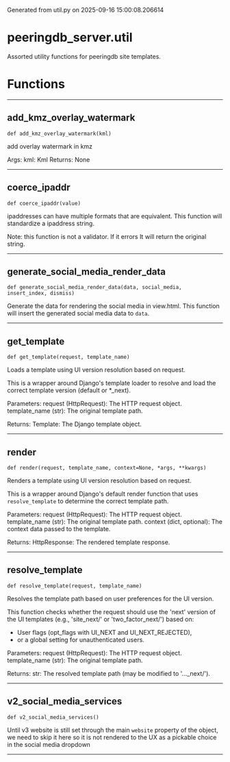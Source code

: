 Generated from util.py on 2025-09-16 15:00:08.206614

# peeringdb_server.util

Assorted utility functions for peeringdb site templates.

# Functions
---

## add_kmz_overlay_watermark
`def add_kmz_overlay_watermark(kml)`

add overlay watermark in kmz

Args:
    kml: Kml
Returns:
   None

---
## coerce_ipaddr
`def coerce_ipaddr(value)`

ipaddresses can have multiple formats that are equivalent.
This function will standardize a ipaddress string.

Note: this function is not a validator. If it errors
It will return the original string.

---
## generate_social_media_render_data
`def generate_social_media_render_data(data, social_media, insert_index, dismiss)`

Generate the data for rendering the social media in view.html.
This function will insert the generated social media data to `data`.

---
## get_template
`def get_template(request, template_name)`

Loads a template using UI version resolution based on request.

This is a wrapper around Django's template loader to resolve
and load the correct template version (default or *_next).

Parameters:
    request (HttpRequest): The HTTP request object.
    template_name (str): The original template path.

Returns:
    Template: The Django template object.

---
## render
`def render(request, template_name, context=None, *args, **kwargs)`

Renders a template using UI version resolution based on request.

This is a wrapper around Django's default render function that uses
`resolve_template` to determine the correct template path.

Parameters:
    request (HttpRequest): The HTTP request object.
    template_name (str): The original template path.
    context (dict, optional): The context data passed to the template.

Returns:
    HttpResponse: The rendered template response.

---
## resolve_template
`def resolve_template(request, template_name)`

Resolves the template path based on user preferences for the UI version.

This function checks whether the request should use the 'next' version
of the UI templates (e.g., 'site_next/' or 'two_factor_next/') based on:
  - User flags (opt_flags with UI_NEXT and UI_NEXT_REJECTED),
  - or a global setting for unauthenticated users.

Parameters:
    request (HttpRequest): The HTTP request object.
    template_name (str): The original template path.

Returns:
    str: The resolved template path (may be modified to '..._next/').

---
## v2_social_media_services
`def v2_social_media_services()`

Until v3 website is still set through the main `website` property
of the object, we need to skip it here so it is not rendered to
the UX as a pickable choice in the social media dropdown

---
